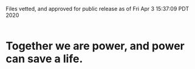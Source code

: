 Files vetted, and approved for public release as of Fri Apr  3 15:37:09 PDT 2020<br><br><h1>Together we are power, and power can save a life.</h1>
